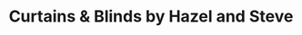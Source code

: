 ---
title: "Curtains & Blinds by Hazel and Steve"
url: /bradford/curtains-and-blinds-by-hazel-and-steve/
shop: houseware
---